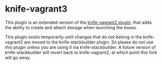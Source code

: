 knife-vagrant3
==============

This plugin is an extended version of the [knife-vagrant2 plugin](https://github.com/makern/knife-vagrant2), that adds the ability to create and attach storage when launching the boxes.

This plugin exists temporarily until changes that do not belong in the knife-vagrant2 are moved to the knife-stackbuilder plugin. So please do not use this plugin unless you are using it via knife-stackbuilder. A future version of knife-stackbuilder will revert back to knife-vagrant2, at which point this fork will go away.
